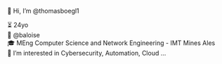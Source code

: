 👋 Hi, I’m @thomasboegl1

⏳ 24yo  
🏢 @baloise  
🎓 MEng Computer Science and Network Engineering - IMT Mines Ales  
👀 I’m interested in Cybersecurity, Automation, Cloud ...  
